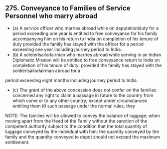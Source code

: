 ## 275. Conveyance to Families of Service Personnel who marry abroad

- (a) A service officer who marries abroad while on deputationlduty for a period exceeding one year is entitled to free conveyance for his family accompanying him on his return to India on completion of his tenure of duty provided the family has stayed with the officer for a period exceeding one year including journey period to India.
- (b) A soldierlsailorlairman who marries abroad while serving in an Indian Diplomatic Mission will be entitled to free conveyance return to India on completion of his tenure of duty; provided the family has stayed with the soldierlsailorlairman abroad for a

period exceeding eight months including journey period to India.

- (c) The grant of the above concession does not confer on the families concerned any right to claim a passage in future to the country from which come or to any other country; except under circumstances entitling them t0 such passage under the normal rules. they

NOTE: The families will be allowed to convey the balance of luggage; when moving apart from the Head of the Family without the sanction of the competent authority subject to the condition that the total quantity of luggage conveyed by the individual with him; the quantity conveyed by the family and the quantity conveyed to depot should not exceed the maximum entitlement.
